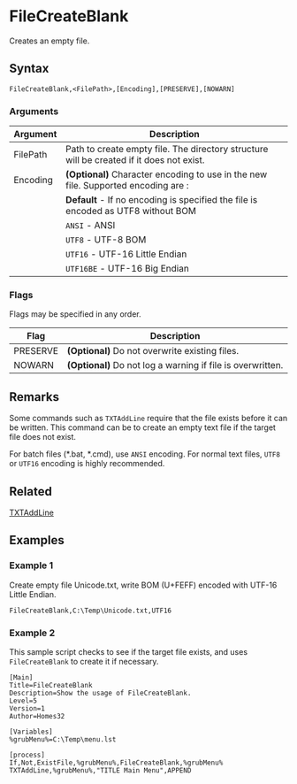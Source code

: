 # FileCreateBlank

Creates an empty file.

## Syntax

```pebakery
FileCreateBlank,<FilePath>,[Encoding],[PRESERVE],[NOWARN]
```

### Arguments

| Argument | Description |
| --- | --- |
| FilePath | Path to create empty file. The directory structure will be created if it does not exist. |
| Encoding | **(Optional)** Character encoding to use in the new file. Supported encoding are : |
|| **Default** - If no encoding is specified the file is encoded as UTF8 without BOM |
|| `ANSI` - ANSI |
|| `UTF8` - UTF-8 BOM |
|| `UTF16` - UTF-16 Little Endian |
|| `UTF16BE` - UTF-16 Big Endian |

### Flags

Flags may be specified in any order.

| Flag | Description |
| --- | --- |
| PRESERVE | **(Optional)** Do not overwrite existing files. |
| NOWARN | **(Optional)** Do not log a warning if file is overwritten. |

## Remarks

Some commands such as `TXTAddLine` require that the file exists before it can be written. This command can be to create an empty text file if the target file does not exist.

For batch files (*.bat, *.cmd), use `ANSI` encoding. For normal text files, `UTF8` or `UTF16` encoding is highly recommended.

## Related

[TXTAddLine](../TXT/TXTAddLine.md)

## Examples

### Example 1

Create empty file Unicode.txt, write BOM (U+FEFF) encoded with UTF-16 Little Endian.

```pebakery
FileCreateBlank,C:\Temp\Unicode.txt,UTF16
```

### Example 2

This sample script checks to see if the target file exists, and uses `FileCreateBlank` to create it if necessary.

```pebakery
[Main]
Title=FileCreateBlank
Description=Show the usage of FileCreateBlank.
Level=5
Version=1
Author=Homes32

[Variables]
%grubMenu%=C:\Temp\menu.lst

[process]
If,Not,ExistFile,%grubMenu%,FileCreateBlank,%grubMenu%
TXTAddLine,%grubMenu%,"TITLE Main Menu",APPEND
```